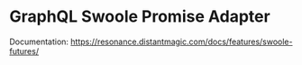 # GraphQL Swoole Promise Adapter

Documentation:
https://resonance.distantmagic.com/docs/features/swoole-futures/
